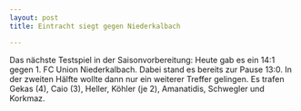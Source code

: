 ```yaml
---
layout: post
title: Eintracht siegt gegen Niederkalbach

---
```


Das nächste Testspiel in der Saisonvorbereitung: Heute gab es ein 14:1 gegen 1. FC Union Niederkalbach. Dabei stand es bereits zur Pause 13:0. In der zweiten Hälfte wollte dann nur ein weiterer Treffer gelingen. Es trafen Gekas (4), Caio (3), Heller, Köhler (je 2), Amanatidis, Schwegler und Korkmaz.


